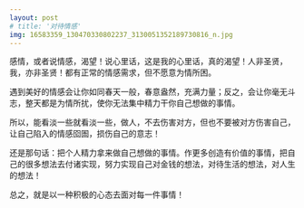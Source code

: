 ```yaml
---
layout: post
# title: '对待情感'
img: 16583359_130470330802237_3130051352189730816_n.jpg
---
```


感情，或者说情感，渴望！说心里话，这是我的心里话，真的渴望！人非圣贤，我，亦非圣贤！都有正常的情感需求，但不愿意为情所困。

遇到美好的情感会让你如同春天一般，春意盎然，充满力量；反之，会让你毫无斗志，整天都是为情所扰，使你无法集中精力干你自己想做的事情。

所以，能看淡一些就看淡一些，做人，不去伤害对方，但也不要被对方伤害自己，让自己陷入的情感囵圄，损伤自己的意志！

还是那句话：把个人精力拿来做自己想做的事情。作更多创造有价值的事情，把自己的很多想法去付诸实现，努力实现自己对金钱的想法，对待生活的想法，对人生的想法！

总之，就是以一种积极的心态去面对每一件事情！